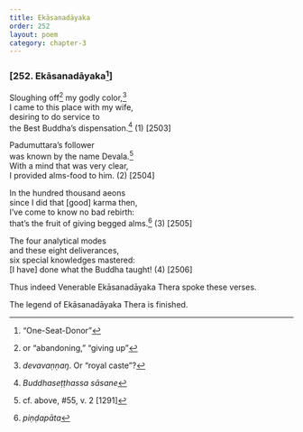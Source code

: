 ```yaml
---
title: Ekāsanadāyaka
order: 252
layout: poem
category: chapter-3
---
```


### \[252. Ekāsanadāyaka[^1]\]

Sloughing off[^2] my godly color,[^3]  
I came to this place with my wife,  
desiring to do service to  
the Best Buddha’s dispensation.[^4] (1) \[2503\]

Padumuttara’s follower  
was known by the name Devala.[^5]  
With a mind that was very clear,  
I provided alms-food to him. (2) \[2504\]

In the hundred thousand aeons  
since I did that \[good\] karma then,  
I’ve come to know no bad rebirth:  
that’s the fruit of giving begged alms.[^6] (3) \[2505\]

The four analytical modes  
and these eight deliverances,  
six special knowledges mastered:  
\[I have\] done what the Buddha taught! (4) \[2506\]

Thus indeed Venerable Ekāsanadāyaka Thera spoke these verses.

The legend of Ekāsanadāyaka Thera is finished.

[^1]: “One-Seat-Donor”

[^2]: or “abandoning,” “giving up”

[^3]: *devavaṇṇaŋ*. Or “royal caste”?

[^4]: *Buddhaseṭṭhassa sāsane*

[^5]: cf. above, \#55, v. 2 \[1291\]

[^6]: *piṇḍapāta*
